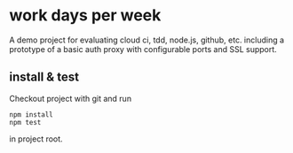 work days per week
=====

A demo project for evaluating cloud ci, tdd, node.js, github, etc.
including a prototype of a basic auth proxy with configurable ports and SSL support.

install & test
------

Checkout project with git and run

    npm install
    npm test

in project root.

